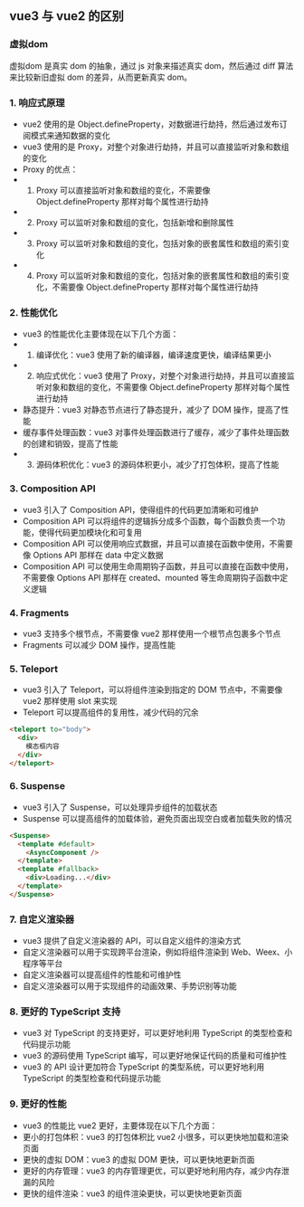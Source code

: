 ## vue3 与 vue2 的区别

### 虚拟dom
虚拟dom 是真实 dom 的抽象，通过 js 对象来描述真实 dom，然后通过 diff 算法来比较新旧虚拟 dom 的差异，从而更新真实 dom。

### 1. 响应式原理
- vue2 使用的是 Object.defineProperty，对数据进行劫持，然后通过发布订阅模式来通知数据的变化
- vue3 使用的是 Proxy，对整个对象进行劫持，并且可以直接监听对象和数组的变化
- Proxy 的优点：
- 1. Proxy 可以直接监听对象和数组的变化，不需要像 Object.defineProperty 那样对每个属性进行劫持
- 2. Proxy 可以监听对象和数组的变化，包括新增和删除属性
- 3. Proxy 可以监听对象和数组的变化，包括对象的嵌套属性和数组的索引变化
- 4. Proxy 可以监听对象和数组的变化，包括对象的嵌套属性和数组的索引变化，不需要像 Object.defineProperty 那样对每个属性进行劫持

### 2. 性能优化
- vue3 的性能优化主要体现在以下几个方面：
- 1. 编译优化：vue3 使用了新的编译器，编译速度更快，编译结果更小
- 2. 响应式优化：vue3 使用了 Proxy，对整个对象进行劫持，并且可以直接监听对象和数组的变化，不需要像 Object.defineProperty 那样对每个属性进行劫持
- 静态提升：vue3 对静态节点进行了静态提升，减少了 DOM 操作，提高了性能
- 缓存事件处理函数：vue3 对事件处理函数进行了缓存，减少了事件处理函数的创建和销毁，提高了性能
- 3. 源码体积优化：vue3 的源码体积更小，减少了打包体积，提高了性能

### 3. Composition API
- vue3 引入了 Composition API，使得组件的代码更加清晰和可维护
- Composition API 可以将组件的逻辑拆分成多个函数，每个函数负责一个功能，使得代码更加模块化和可复用
- Composition API 可以使用响应式数据，并且可以直接在函数中使用，不需要像 Options API 那样在 data 中定义数据
- Composition API 可以使用生命周期钩子函数，并且可以直接在函数中使用，不需要像 Options API 那样在 created、mounted 等生命周期钩子函数中定义逻辑

### 4. Fragments
- vue3 支持多个根节点，不需要像 vue2 那样使用一个根节点包裹多个节点
- Fragments 可以减少 DOM 操作，提高性能

### 5. Teleport
- vue3 引入了 Teleport，可以将组件渲染到指定的 DOM 节点中，不需要像 vue2 那样使用 slot 来实现
- Teleport 可以提高组件的复用性，减少代码的冗余
```html
<teleport to="body">
  <div>
    模态框内容
  </div>
</teleport>
```

### 6. Suspense
- vue3 引入了 Suspense，可以处理异步组件的加载状态
- Suspense 可以提高组件的加载体验，避免页面出现空白或者加载失败的情况
```html
<Suspense>
  <template #default>
    <AsyncComponent />
  </template>
  <template #fallback>
    <div>Loading...</div>
  </template>
</Suspense>
```

### 7. 自定义渲染器
- vue3 提供了自定义渲染器的 API，可以自定义组件的渲染方式
- 自定义渲染器可以用于实现跨平台渲染，例如将组件渲染到 Web、Weex、小程序等平台
- 自定义渲染器可以提高组件的性能和可维护性
- 自定义渲染器可以用于实现组件的动画效果、手势识别等功能

### 8. 更好的 TypeScript 支持
- vue3 对 TypeScript 的支持更好，可以更好地利用 TypeScript 的类型检查和代码提示功能
- vue3 的源码使用 TypeScript 编写，可以更好地保证代码的质量和可维护性
- vue3 的 API 设计更加符合 TypeScript 的类型系统，可以更好地利用 TypeScript 的类型检查和代码提示功能

### 9. 更好的性能
- vue3 的性能比 vue2 更好，主要体现在以下几个方面：
- 更小的打包体积：vue3 的打包体积比 vue2 小很多，可以更快地加载和渲染页面
- 更快的虚拟 DOM：vue3 的虚拟 DOM 更快，可以更快地更新页面
- 更好的内存管理：vue3 的内存管理更优，可以更好地利用内存，减少内存泄漏的风险
- 更快的组件渲染：vue3 的组件渲染更快，可以更快地更新页面

